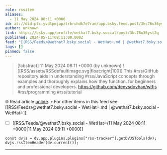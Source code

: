 ```yaml
---
role: rssitem
aliases:
  - 11 May 2024 08:11 +0000
id: at://did:plc:yvdlpmjapztrbruhdk7e7ran/app.bsky.feed.post/3ks76u36yst2q
author: unknown
link: https://bsky.app/profile/wethat7.bsky.social/post/3ks76u36yst2q
published: 2024-05-11T08:11:00.000Z
feed: "[[RSS/Feeds/@wethat7․bsky․social - WetHat💦.md | @wethat7․bsky․social - WetHat💦]]"
tags: []
pinned: false
---
```


> [!abstract] 11 May 2024 08:11 +0000 (by unknown)
> ![[RSS/assets/RSSdefaultImage.svg|float:right|100]] This #rss/GitHub repository aids in understanding #rss/JavaScript concepts through examples and thoroughly explains how they function. for beginners and professional developers. https://github.com/denysdovhan/wtfjs #rss/programming #rss/tutorial

🌐 Read article [online](https://bsky.app/profile/wethat7.bsky.social/post/3ks76u36yst2q). ⤴ For other items in this feed see [[RSS/Feeds/@wethat7․bsky․social - WetHat💦.md | @wethat7․bsky․social - WetHat💦]].

- [ ] [[RSS/Feeds/@wethat7․bsky․social - WetHat💦/11 May 2024 08꞉11 +0000|11 May 2024 08꞉11 +0000]]

~~~dataviewjs
const dvjs = dv.app.plugins.plugins["rss-tracker"].getDVJSTools(dv);
dvjs.rssItemHeader(dv.current());
~~~

- - -